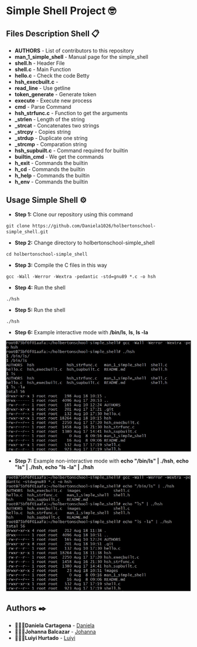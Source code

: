 # Simple Shell Project 🤓

## Files Description Shell 📋

* **AUTHORS** - List of contributors to this repository
* **man_1_simple_shell** - Manual page for the simple_shell
* **shell.h** - Header File
* **shell.c** - Main Function
* **hello.c** - Check the code Betty
* **hsh_execbuilt.c** - 
* **read_line** - Use getline
* **token_generate** - Generate token
* **execute** - Execute new process
* **cmd** - Parse Command 
* **hsh_strfunc.c** - Function to get the arguments
* **_strlen** - Length of the string
* **_strcat** - Concatenates two strings
* **_strcpy** - Copies string
* **_strdup** - Duplicate one string
* **_strcmp** - Comparation string
* **hsh_supbuilt.c** - Command required for builtin
* **builtin_cmd** - We get the commands
* **h_exit** - Commands the builtin
* **h_cd** - Commands the builtin
* **h_help** - Commands the builtin
* **h_env** - Commands the builtin

## Usage Simple Shell ⚙️

* **Step 1:** Clone our repository using this command
```
git clone https://github.com/Daniela1026/holbertonschool-simple_shell.git
```
* **Step 2:** Change directory to holbertonschool-simple_shell
```
cd holbertonschool-simple_shell
```
* **Step 3:** Compile the C files in this way
```
gcc -Wall -Werror -Wextra -pedantic -std=gnu89 *.c -o hsh
```
* **Step 4:** Run the shell
```
./hsh
```
* **Step 5:** Run the shell
```
./hsh
```
* **Step 6:** Example interactive mode with **/bin/ls**, **ls**, **ls -la**

![Algorithm schema](./images/Interactive_Mode.jpg)

* **Step 7:** Example non-interactive mode with **echo "/bin/ls" | ./hsh**, **echo "ls" | ./hsh**, **echo "ls -la" | ./hsh**

![Algorithm schema](./images/Non_Interactive.jpg)

## Authors ✒️

* 👩🏻‍💻**Daniela Cartagena** - [Daniela](https://github.com/Daniela1026)
* 👩🏻‍💻**Johanna Balcazar** - [Johanna](https://github.com/LiJoBaZar)
* 👨🏻‍💻**Luiyi Hurtado** - [Luiyi](https://github.com/Luiyi-F)


